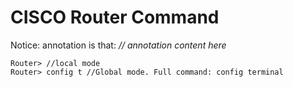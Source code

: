 # CISCO Router Command

Notice: annotation is that: *// annotation content here*

```
Router> //local mode
Router> config t //Global mode. Full command: config terminal

```
